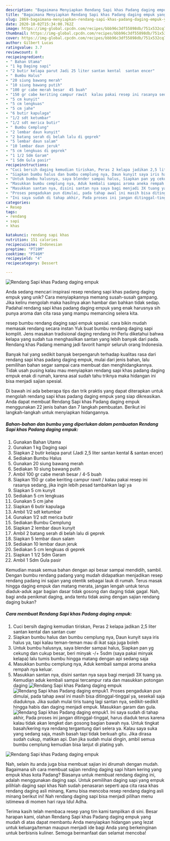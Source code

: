 ```yaml
---
description: "Bagaimana Menyiapkan Rendang Sapi khas Padang daging empuk yang Menggugah Selera"
title: "Bagaimana Menyiapkan Rendang Sapi khas Padang daging empuk yang Menggugah Selera"
slug: 2869-bagaimana-menyiapkan-rendang-sapi-khas-padang-daging-empuk-yang-menggugah-selera
date: 2020-10-02T15:34:00.762Z
image: https://img-global.cpcdn.com/recipes/bbb96c3df55898db/751x532cq70/rendang-sapi-khas-padang-daging-empuk-foto-resep-utama.jpg
thumbnail: https://img-global.cpcdn.com/recipes/bbb96c3df55898db/751x532cq70/rendang-sapi-khas-padang-daging-empuk-foto-resep-utama.jpg
cover: https://img-global.cpcdn.com/recipes/bbb96c3df55898db/751x532cq70/rendang-sapi-khas-padang-daging-empuk-foto-resep-utama.jpg
author: Gilbert Lucas
ratingvalue: 3.7
reviewcount: 8
recipeingredient:
- " Bahan Utama"
- "1 kg Daging sapi"
- "2 butir kelapa parut Jadi 25 liter santan kental  santan encer"
- " Bumbu Halus"
- "20 siung bawang merah"
- "10 siung bawang putih"
- "100 gr cabe merah besar  45 buah"
- "150 gr cabe keriting campur rawit  kalau pakai resep ini rasanya sedang jika ingin lebih pesad tambahkan lagi ya"
- "5 cm kunyit"
- "5 cm lengkuas"
- "5 cm jahe"
- "6 butir kapulaga"
- "1/2 sdt ketumbar"
- "1/2 sdt merica butir"
- " Bumbu Cemplung"
- "2 lembar daun kunyit"
- "2 batang serah di belah lalu di geprek"
- "5 lembar daun salam"
- "10 lembar daun jeruk"
- "5 cm lengkuas di geprek"
- "1 1/2 Sdm Garam"
- "1 Sdm Gula pasir"
recipeinstructions:
- "Cuci bersih daging kemudian tiriskan, Peras 2 kelapa jadikan 2,5 liter santan kental dan santan cuer"
- "Siapkan bumbu halus dan bumbu cemplung nya, Daun kunyit saya iris halus ya, tapi kalau teman-teman mau di ikat saja juga boleh"
- "Untuk bumbu halusnya, saya blender sampai halus, Siapkan pan yg cekung dan cukup besar, beri minyak -/+ 5sdm (saya pakai minyak kelapa) lalu tumis bumbu hingga matang dengan api sedang saja"
- "Masukkan bumbu cemplung nya, Aduk kembali sampai aroma aneka rempah nya keluar."
- "Masukkan santan nya, disini santan nya saya bagi menjadi 3X tuang ya. Kemudian aduk kembali sampai tercampur rata dan masukkan potongan daging"
- "Proses pengadukan pun dimulai, pada tahap awal ini masih bisa ditinggal-tinggal ya, sesekali saja diaduknya. Jika sudah mulai tiris tuang lagi santan nya, sedikit-sedikit hingga habis dan daging menjadi empuk. Masukkan garam dan gula."
- "Ini saya sudah di tahap akhir, Pada proses ini jangan ditinggal-tinggal, harus diaduk terus karena kalau tidak akan lengket dan gosong bagian bawah nya. Untuk tingkat basah/kering nya rendang tergantung dari selera ya. Kalau saya suka yang sedang saja, masih basah tapi tidak berkuah gitu. Jika dirasa sudah cukup, matikan api. Dan jika sudah mulai dingin, ambil semua bumbu cemplung kemudian bisa lanjut di plating yah."
categories:
- Resep
tags:
- rendang
- sapi
- khas

katakunci: rendang sapi khas 
nutrition: 151 calories
recipecuisine: Indonesian
preptime: "PT19M"
cooktime: "PT46M"
recipeyield: "4"
recipecategory: Dessert

---
```



![Rendang Sapi khas Padang daging empuk](https://img-global.cpcdn.com/recipes/bbb96c3df55898db/751x532cq70/rendang-sapi-khas-padang-daging-empuk-foto-resep-utama.jpg)

Anda sedang mencari inspirasi resep rendang sapi khas padang daging empuk yang unik? Cara menyiapkannya memang susah-susah gampang. Jika keliru mengolah maka hasilnya akan hambar dan bahkan tidak sedap. Padahal rendang sapi khas padang daging empuk yang enak harusnya sih punya aroma dan cita rasa yang mampu memancing selera kita.

resep bumbu rendang daging sapi empuk spesial. cara bikin mudah memasak rendang secara instan Yuk buat bumbu rendang daging sapi komplit. Jens masakan tradisional daging rendang ini Perlu diketahui bahwa kelapa yang sudah tua menghasilkan santan yang lebih banyak dari pada. Rendang khas Padang memang jadi favorit hampir seluruh orang Indonesia.

Banyak hal yang sedikit banyak berpengaruh terhadap kualitas rasa dari rendang sapi khas padang daging empuk, mulai dari jenis bahan, lalu pemilihan bahan segar sampai cara membuat dan menghidangkannya. Tidak usah pusing kalau mau menyiapkan rendang sapi khas padang daging empuk enak di rumah, karena asal sudah tahu triknya maka hidangan ini bisa menjadi sajian spesial.


Di bawah ini ada beberapa tips dan trik praktis yang dapat diterapkan untuk mengolah rendang sapi khas padang daging empuk yang siap dikreasikan. Anda dapat membuat Rendang Sapi khas Padang daging empuk menggunakan 22 jenis bahan dan 7 langkah pembuatan. Berikut ini langkah-langkah untuk menyiapkan hidangannya.

<!--inarticleads1-->

##### Bahan-bahan dan bumbu yang diperlukan dalam pembuatan Rendang Sapi khas Padang daging empuk:

1. Gunakan  Bahan Utama
1. Gunakan 1 kg Daging sapi
1. Siapkan 2 butir kelapa parut (Jadi 2,5 liter santan kental &amp; santan encer)
1. Sediakan  Bumbu Halus
1. Gunakan 20 siung bawang merah
1. Sediakan 10 siung bawang putih
1. Ambil 100 gr cabe merah besar / 4-5 buah
1. Siapkan 150 gr cabe keriting campur rawit / kalau pakai resep ini rasanya sedang, jika ingin lebih pesad tambahkan lagi ya
1. Siapkan 5 cm kunyit
1. Sediakan 5 cm lengkuas
1. Gunakan 5 cm jahe
1. Siapkan 6 butir kapulaga
1. Ambil 1/2 sdt ketumbar
1. Gunakan 1/2 sdt merica butir
1. Sediakan  Bumbu Cemplung
1. Siapkan 2 lembar daun kunyit
1. Ambil 2 batang serah di belah lalu di geprek
1. Siapkan 5 lembar daun salam
1. Sediakan 10 lembar daun jeruk
1. Sediakan 5 cm lengkuas di geprek
1. Siapkan 1 1/2 Sdm Garam
1. Ambil 1 Sdm Gula pasir


Kemudian masak semua bahan dengan api besar sampai mendidih, sambil. Dengan bumbu rendang padang yang mudah didapatkan menjadikan resep rendang padang ini sajian yang otentik sebagai lauk di rumah. Terus masak hingga daging empuk dan matang merata, jangan lengah untuk terus diaduk-aduk agar bagian dasar tidak gosong dan daging tidak gagal. Nah, bagi anda penikmat daging, anda tentu tidak asing dengan sajian rendang daging bukan? 

<!--inarticleads2-->

##### Cara membuat Rendang Sapi khas Padang daging empuk:

1. Cuci bersih daging kemudian tiriskan, Peras 2 kelapa jadikan 2,5 liter santan kental dan santan cuer
1. Siapkan bumbu halus dan bumbu cemplung nya, Daun kunyit saya iris halus ya, tapi kalau teman-teman mau di ikat saja juga boleh
1. Untuk bumbu halusnya, saya blender sampai halus, Siapkan pan yg cekung dan cukup besar, beri minyak -/+ 5sdm (saya pakai minyak kelapa) lalu tumis bumbu hingga matang dengan api sedang saja
1. Masukkan bumbu cemplung nya, Aduk kembali sampai aroma aneka rempah nya keluar.
1. Masukkan santan nya, disini santan nya saya bagi menjadi 3X tuang ya. Kemudian aduk kembali sampai tercampur rata dan masukkan potongan daging
<img src="//assets-global.cpcdn.com/assets/icons/button_play-2c75c40dde080a61004c1f40b05d8f140eaff45d7e9e6481dc71c63d2e7c4909.png" alt="Rendang Sapi khas Padang daging empuk"><img src="//assets-global.cpcdn.com/assets/icons/button_play-2c75c40dde080a61004c1f40b05d8f140eaff45d7e9e6481dc71c63d2e7c4909.png" alt="Rendang Sapi khas Padang daging empuk">1. Proses pengadukan pun dimulai, pada tahap awal ini masih bisa ditinggal-tinggal ya, sesekali saja diaduknya. Jika sudah mulai tiris tuang lagi santan nya, sedikit-sedikit hingga habis dan daging menjadi empuk. Masukkan garam dan gula.
<img src="//assets-global.cpcdn.com/assets/icons/button_play-2c75c40dde080a61004c1f40b05d8f140eaff45d7e9e6481dc71c63d2e7c4909.png" alt="Rendang Sapi khas Padang daging empuk">1. Ini saya sudah di tahap akhir, Pada proses ini jangan ditinggal-tinggal, harus diaduk terus karena kalau tidak akan lengket dan gosong bagian bawah nya. Untuk tingkat basah/kering nya rendang tergantung dari selera ya. Kalau saya suka yang sedang saja, masih basah tapi tidak berkuah gitu. Jika dirasa sudah cukup, matikan api. Dan jika sudah mulai dingin, ambil semua bumbu cemplung kemudian bisa lanjut di plating yah.
<img src="//assets-global.cpcdn.com/assets/icons/button_play-2c75c40dde080a61004c1f40b05d8f140eaff45d7e9e6481dc71c63d2e7c4909.png" alt="Rendang Sapi khas Padang daging empuk">

Nah, selain itu anda juga bisa membuat sajian ini dirumah dengan mudah. Bagaimana sih cara membuat sajian rending daging sapi hitam kering yang empuk khas kota Padang? Biasanya untuk membuat rendang daging ini, adalah menggunakan daging sapi. Untuk pemilihan daging sapi yang empuk pilihlah daging sapi khas Nah sudah penasaran seperti apa cita rasa khas rendang daging asli minang, Kamu bisa mencoba resep rendang daging asli minang berikut ini! Nah rendang daging sapi bisa menjadi pilihan menu istimewa di momen hari raya Idul Adha. 

Terima kasih telah membaca resep yang tim kami tampilkan di sini. Besar harapan kami, olahan Rendang Sapi khas Padang daging empuk yang mudah di atas dapat membantu Anda menyiapkan hidangan yang lezat untuk keluarga/teman maupun menjadi ide bagi Anda yang berkeinginan untuk berbisnis kuliner. Semoga bermanfaat dan selamat mencoba!
